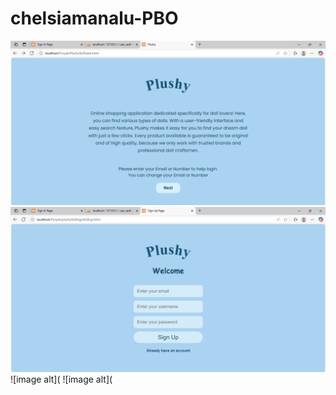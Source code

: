 # chelsiamanalu-PBO
![image alt](https://github.com/chelsiaaa/chelsiamanalu-PBO/blob/38116220019dbefbdc0ab16e1bbb5a5f1b14d6ac/Dashboard.png)
![image alt](https://github.com/chelsiaaa/chelsiamanalu-PBO/blob/80630e0af00a351d645980c9d0927bd4abe7d3a9/SignUp.png)
![image alt](
![image alt](
